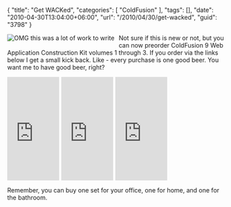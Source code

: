 {
	"title": "Get WACKed",
	"categories": [
		"ColdFusion"
	],
	"tags": [],
	"date": "2010-04-30T13:04:00+06:00",
	"url": "/2010/04/30/get-wacked",
	"guid": "3798"
}

<img src="http://www.raymondcamden.com/images/cfjedi/cfwack9.jpg" title="OMG this was a lot of work to write" align="left" style="margin-right:10px;margin-bottom:10px" />

Not sure if this is new or not, but you can now preorder ColdFusion 9 Web Application Construction Kit volumes 1 through 3. If you order via the links below I get a small kick back. Like - every purchase is one good beer. You want me to have good beer, right?
<br clear="left">

<iframe src="http://rcm-na.amazon-adsystem.com/e/cm?lt1=_top&bc1=000000&IS2=1&nou=1&bg1=FFFFFF&fc1=000000&lc1=0000FF&t=raymondcamden-20&o=1&p=8&l=as1&m=amazon&f=ifr&asins=032166034X" style="width:120px;height:240px;float:left;margin-right:5px" scrolling="no" marginwidth="0" marginheight="0" frameborder="0"></iframe>

<iframe src="http://rcm-na.amazon-adsystem.com/e/cm?lt1=_top&bc1=000000&IS2=1&nou=1&bg1=FFFFFF&fc1=000000&lc1=0000FF&t=raymondcamden-20&o=1&p=8&l=as1&m=amazon&f=ifr&asins=0321679199" style="width:120px;height:240px;float:left;margin-right:5px" scrolling="no" marginwidth="0" marginheight="0" frameborder="0"></iframe>

<iframe src="http://rcm-na.amazon-adsystem.com/e/cm?lt1=_top&bc1=000000&IS2=1&nou=1&bg1=FFFFFF&fc1=000000&lc1=0000FF&t=raymondcamden-20&o=1&p=8&l=as1&m=amazon&f=ifr&asins=0321679202" style="width:120px;height:240px;float:left;margin-right:5px" scrolling="no" marginwidth="0" marginheight="0" frameborder="0"></iframe>
<br clear="left">
<p>

Remember, you can buy one set for your office, one for home, and one for the bathroom.